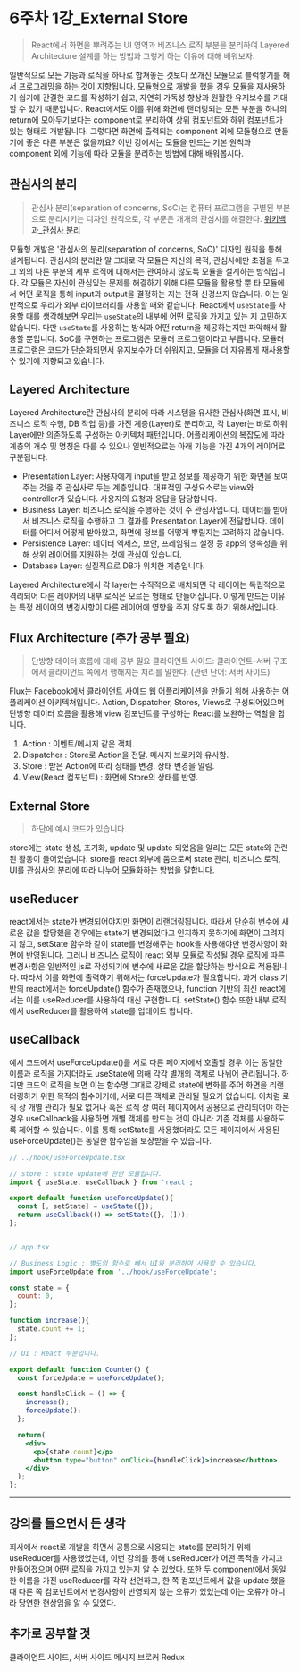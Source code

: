 # 6주차 1강\_External Store

> React에서 화면을 뿌려주는 UI 영역과 비즈니스 로직 부분을 분리하여 Layered Architecture 설계를 하는 방법과 그렇게 하는 이유에 대해 배워보자.

일반적으로 모든 기능과 로직을 하나로 합쳐놓는 것보다 쪼개진 모듈으로 블럭쌓기를 해서 프로그래밍을 하는 것이 지향됩니다. 모듈형으로 개발을 했을 경우 모듈을 재사용하기 쉽기에 간결한 코드를 작성하기 쉽고, 자연히 가독성 향상과 원활한 유지보수를 기대할 수 있기 때문입니다. React에서도 이를 위해 화면에 랜더링되는 모든 부분을 하나의 return에 모아두기보다는 component로 분리하여 상위 컴포넌트와 하위 컴포넌트가 있는 형태로 개발됩니다. 그렇다면 화면에 출력되는 component 외에 모듈형으로 만들기에 좋은 다른 부분은 없을까요? 이번 강에서는 모듈을 만드는 기본 원칙과 component 외에 기능에 따라 모듈을 분리하는 방법에 대해 배워봅시다.

## 관심사의 분리

> 관심사 분리(separation of concerns, SoC)는 컴퓨터 프로그램을 구별된 부분으로 분리시키는 디자인 원칙으로, 각 부문은 개개의 관심사를 해결한다. [위키백과\_관심사 분리](https://ko.wikipedia.org/wiki/%EA%B4%80%EC%8B%AC%EC%82%AC\_%EB%B6%84%EB%A6%AC)

모듈형 개발은 '관심사의 분리(separation of concerns, SoC)' 디자인 원칙을 통해 설계됩니다. 관심사의 분리란 말 그대로 각 모듈은 자신의 목적, 관심사에만 초점을 두고 그 외의 다른 부분의 세부 로직에 대해서는 관여하지 않도록 모듈을 설계하는 방식입니다. 각 모듈은 자신이 관심있는 문제를 해결하기 위해 다른 모듈을 활용할 뿐 타 모듈에서 어떤 로직을 통해 input과 output을 결정하는 지는 전혀 신경쓰지 않습니다. 이는 일반적으로 우리가 외부 라이브러리를 사용할 때와 같습니다. React에서 `useState`를 사용할 때를 생각해보면 우리는 `useState`의 내부에 어떤 로직을 가지고 있는 지 고민하지 않습니다. 다만 `useState`를 사용하는 방식과 어떤 return을 제공하는지만 파악해서 활용할 뿐입니다. SoC를 구현하는 프로그램은 모듈러 프로그램이라고 부릅니다. 모듈러 프로그램은 코드가 단순화되면서 유지보수가 더 쉬워지고, 모듈을 더 자유롭게 재사용할 수 있기에 지향되고 있습니다.

## Layered Architecture

Layered Architecture란 관심사의 분리에 따라 시스템을 유사한 관심사(화면 표시, 비즈니스 로직 수행, DB 작업 등)를 가진 계층(Layer)로 분리하고, 각 Layer는 바로 하위 Layer에만 의존하도록 구성하는 아키텍처 패턴입니다. 어플리케이션의 복잡도에 따라 계층의 개수 및 명칭은 다를 수 있으나 일반적으로는 아래 기능을 가진 4개의 레이어로 구분됩니다.

* Presentation Layer: 사용자에게 input을 받고 정보를 제공하기 위한 화면을 보여주는 것을 주 관심사로 두는 계층입니다. 대표적인 구성요소로는 view와 controller가 있습니다. 사용자의 요청과 응답을 담당합니다.
* Business Layer: 비즈니스 로직을 수행하는 것이 주 관심사입니다. 데이터를 받아서 비즈니스 로직을 수행하고 그 결과를 Presentation Layer에 전달합니다. 데이터를 어디서 어떻게 받아왔고, 화면에 정보를 어떻게 뿌릴지는 고려하지 않습니다.
* Persistence Layer: 데이터 엑세스, 보안, 프레임워크 설정 등 app의 영속성을 위해 상위 레이어를 지원하는 것에 관심이 있습니다.
* Database Layer: 실질적으로 DB가 위치한 계층입니다.

Layered Architecture에서 각 layer는 수직적으로 배치되면 각 레이어는 독립적으로 격리되어 다른 레이어의 내부 로직은 모르는 형태로 만들어집니다. 이렇게 만드는 이유는 특정 레이어의 변경사항이 다른 레이어에 영향을 주지 않도록 하기 위해서입니다.

## Flux Architecture (추가 공부 필요)

> 단방향 데이터 흐름에 대해 공부 필요 클라이언트 사이드: 클라이언트-서버 구조에서 클라이언트 쪽에서 행해지는 처리를 말한다. (관련 단어: 서버 사이드)

Flux는 Facebook에서 클라이언트 사이드 웹 어플리케이션을 만들기 위해 사용하는 어플리케이션 아키텍쳐입니다. Action, Dispatcher, Stores, Views로 구성되어있으며 단방향 데이터 흐름을 활용해 view 컴포넌트를 구성하는 React를 보완하는 역할을 합니다.

1. Action : 이벤트/메시지 같은 객체.
2. Dispatcher : Store로 Action을 전달. 메시지 브로커와 유사함.
3. Store : 받은 Action에 따라 상태를 변경. 상태 변경을 알림.
4. View(React 컴포넌트) : 화면에 Store의 상태를 반영.

## External Store

> 하단에 예시 코드가 있습니다.

store에는 state 생성, 초기화, update 및 update 되었음을 알리는 모든 state와 관련된 활동이 들어있습니다. store를 react 외부에 둠으로써 state 관리, 비즈니스 로직, UI를 관심사의 분리에 따라 나누어 모듈화하는 방법을 말합니다.

## useReducer

react에서는 state가 변경되어야지만 화면이 리랜더링됩니다. 따라서 단순히 변수에 새로운 값을 할당했을 경우에는 state가 변경되었다고 인지하지 못하기에 화면이 그려지지 않고, setState 함수와 같이 state를 변경해주는 hook을 사용해야만 변경사항이 화면에 반영됩니다. 그러나 비즈니스 로직이 react 외부 모듈로 작성될 경우 로직에 따른 변경사항은 일반적인 js로 작성되기에 변수에 새로운 값을 할당하는 방식으로 적용됩니다. 따라서 이를 화면에 출력하기 위해서는 forceUpdate가 필요합니다. 과거 class 기반의 react에서는 forceUpdate() 함수가 존재했으나, function 기반의 최신 react에서는 이를 useReducer를 사용하여 대신 구현합니다. setState() 함수 또한 내부 로직에서 useReducer를 활용하여 state를 업데이트 합니다.

## useCallback

예시 코드에서 useForceUpdate()를 서로 다른 페이지에서 호출할 경우 이는 동일한 이름과 로직을 가지더라도 useState에 의해 각각 별개의 객체로 나뉘어 관리됩니다. 하지만 코드의 로직을 보면 이는 함수명 그대로 강제로 state에 변화를 주어 화면을 리랜더링하기 위한 목적의 함수이기에, 서로 다른 객체로 관리될 필요가 없습니다. 이처럼 로직 상 개별 관리가 필요 없거나 혹은 로직 상 여러 페이지에서 공용으로 관리되어야 하는 경우 useCallback을 사용하면 개별 객체를 만드는 것이 아니라 기존 객체를 사용하도록 제어할 수 있습니다. 이를 통해 setState를 사용했더라도 모든 페이지에서 사용된 useForceUpdate()는 동일한 함수임을 보장받을 수 있습니다.

```jsx
// ../hook/useForceUpdate.tsx

// store : state update에 관한 모듈입니다.
import { useState, useCallback } from 'react';

export default function useForceUpdate(){
  const [, setState] = useState({});
  return useCallback(() => setState({}, []));
};


// app.tsx

// Business Logic : 별도의 함수로 빼서 UI와 분리하여 사용할 수 있습니다.
import useForceUpdate from '../hook/useForceUpdate';

const state = {
  count: 0,
};

function increase(){
  state.count += 1;
};

// UI : React 부분입니다.

export default function Counter() {
  const forceUpdate = useForceUpdate();

  const handleClick = () => {
    increase();
    forceUpdate();
  };

  return(
    <div>
      <p>{state.count}</p>
      <button type="button" onClick={handleClick}>increase</button>
    </div>
  );
};
```

***

## 강의를 들으면서 든 생각

회사에서 react로 개발을 하면서 공통으로 사용되는 state를 분리하기 위해 useReducer를 사용했었는데, 이번 강의를 통해 useReducer가 어떤 목적을 가지고 만들어졌으며 어떤 로직을 가지고 있는지 알 수 있었다. 또한 두 component에서 동일한 이름을 가진 useReducer를 각각 선언하고, 한 쪽 컴포넌트에서 값을 update 했을 때 다른 쪽 컴포넌트에서 변경사항이 반영되지 않는 오류가 있었는데 이는 오류가 아니라 당연한 현상임을 알 수 있었다.

## 추가로 공부할 것

클라이언트 사이드, 서버 사이드 메시지 브로커 Redux
